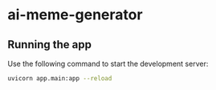 # ai-meme-generator

## Running the app

Use the following command to start the development server:

```bash
uvicorn app.main:app --reload
```